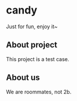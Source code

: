 candy
===

Just for fun, enjoy it~

About project
---
This project is a test case.

About us
---
We are roommates, not 2b.
